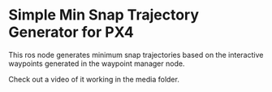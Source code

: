 # Simple Min Snap Trajectory Generator for PX4
This ros node generates minimum snap trajectories based on the interactive waypoints generated in the waypoint manager node.

Check out a video of it working in the media folder.
